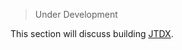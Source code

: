 
>Under Development

This section will discuss building [JTDX][].

[JTDX]: https://github.com/jtdx-project/jtdx/tree/rc152